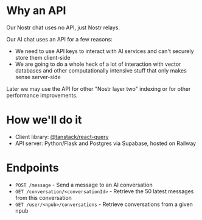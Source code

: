 # Why an API

Our Nostr chat uses no API, just Nostr relays.

Our AI chat uses an API for a few reasons:

- We need to use API keys to interact with AI services and can't securely store them client-side
- We are going to do a whole heck of a lot of interaction with vector databases and other computationally intensive stuff that only makes sense server-side

Later we may use the API for other "Nostr layer two" indexing or for other performance improvements.

# How we'll do it

- Client library: [@tanstack/react-query](https://tanstack.com/query/latest/docs/react/overview)
- API server: Python/Flask and Postgres via Supabase, hosted on Railway

# Endpoints

- `POST /message` - Send a message to an AI conversation
- `GET /conversation/<conversationId>` - Retrieve the 50 latest messages from this conversation
- `GET /user/<npub>/conversations` - Retrieve conversations from a given npub
